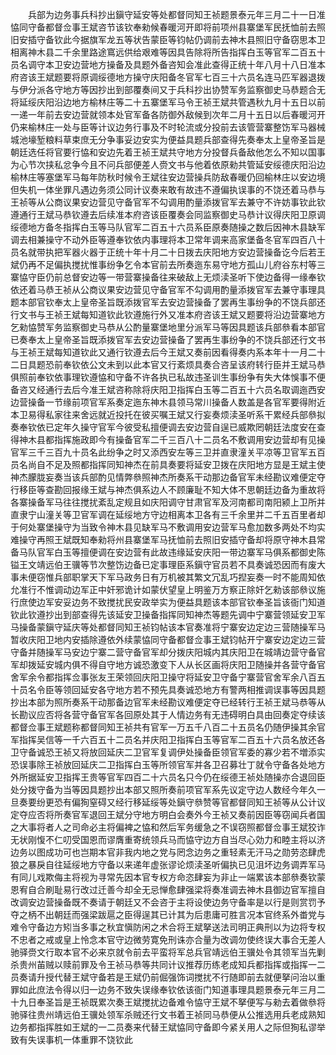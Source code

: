 <!-- { "loadSidebar": true } -->
　　兵部为边务事兵科抄出鎭守延安等处都督同知王祯题景泰元年三月二十一日准恊同守备都督佥事王斌咨节该钦奉勑候春暖河开即将前项州县寨堡军民抚恤前去照旧安插守备钦此今据旗军龙五等状告蒙臣等钧帖仍调前去神木县照旧守备窃思本卫相离神木县二千余里路途窵远供给艰难等因具告除将所告指挥白玉等官军二百五十员名调守本卫安边营地方操备及具题外备咨知会准此查得正统十年八月十八日准本府咨该王斌题要将原调绥德地方操守庆阳备冬官军七百三十六员名连马匹军器退拨与伊分派各守地方等因抄出到部覆奏间又于兵科抄出协赞军务监察御史马恭题合无将延绥庆阳沿边地方榆林庄等二十五寨堡军马令王祯王斌共管遇秋九月十五日以前一递一年前去安边营就领本处官军备各防御外敌候到次年二月十五日以后春暖河开仍来榆林庄一处与臣等计议边务行事及不时轮流或分投前去该管营寨整饬军马器械城池壕堑粮料草束庶无分争事妥边安实为便益具题兵部查得先奏奉太上皇帝圣旨是朝廷选任将官要行恊和安边先着王祯王斌共守地方分投督兵备敌他怎么不知以国事为心节次挟私忿争今且不问兵部便差人赍文书与他着依原勑共管延安绥德庆阳沿边榆林庄等塞堡军马每年防秋时候令王斌往安边营操兵防敌春暖仍回榆林庄以安边境但失机一体坐罪凡遇边务须公同计议奏来敢有故违不遵偏执误事的不饶还着马恭与王祯等从公商议果安边营见守备官军不勾调用酌量添拨官军去兼守不许妨事钦此钦遵通行王斌马恭钦遵去后续准本府咨该臣覆奏会同监察御史马恭计议得庆阳卫原调绥德地方备冬指挥白玉等马队官军二百五十六员系臣原奏随操之数后因神木县缺军调去相兼操守不动外臣等遵奉钦依内事理将本卫常年调来高家堡备冬官军四百八十员名就带执把军器火器于正统十年十月二十日拨去庆阳地方安边营操备讫今后若王斌仍再不足偏执搅扰惟事纷争乞令本官前去所奏迤东易守地方孤山儿府谷东村等三寨恊守臣仍前总督安边等一带营寨操备往来破敌上无烦渎圣听下使边备得一缘奉钦依还着马恭王祯从公商议果安边营见守备官军不勾调用酌量添拨官军去兼守事理具题本部官钦奉太上皇帝圣旨既添拨官军去安边营操备了罢再生事纷争的不饶兵部还行文书与王祯王斌每知道钦此钦遵施行外又准本府咨该王斌又题要将沿边营寨地方乞勑恊赞军务监察御史马恭从公酌量寨堡地里分派军马等因具题该兵部叅看本部官已奏奉太上皇帝圣旨既添拨官军去安边营操备了罢再生事纷争的不饶兵部还行文书与王祯王斌每知道钦此又通行钦遵去后今王斌又奏前因看得奏内系本年十一月二十二日具题恐前奉钦依公文未到以此本官又行紊烦具奏合咨呈该府转行臣并王斌马恭俱照前奉钦依事理钦遵恊和守备不许各执已私故违圣训生事纷争有失大体悞事不便备咨又经通行去后今准王斌咨称除将庆阳卫指挥白玉等二百五十六员名取调迤西安边营操备一节缘前项官军系奏定迤东神木县领马常川操备人数盖是各官军要得附近本卫易得私家往来舍远就近投托在彼买嘱王斌又行妄奏烦渎圣听系干累经兵部叅拟奏奉钦依已定年久操守官军今彼受私擅便调去安边营自逞已威欺罔朝廷法度安在查得神木县都指挥施政即今有操备官军二千三百八十二员名不敷调用安边营却有见操官军三千三百九十员名此纷争之时又添西安左等三卫并直隶潼关平凉等卫官军五百员名尚自不足及照都指挥同知神杰在前具奏要将延安卫拨在庆阳地方显是王斌主使神杰朦胧妄奏当该兵部酌见情弊叅照神杰所奏系干动那边备官军未经勘议难便定夺行移臣等查勘回报缘王斌与神杰俱系边人不顾廉耻不知大体不思朝廷边备为重故将各寨操备军马往往搅扰紊乱定规且如庆阳调守甘肃官军及河南都司南阳颍上卫所并直隶宁山潼关等卫官军调在延绥地方守边相离本卫各有三千余里并二千五百里者却于何处寨堡操守为当致令神木县见缺军马不敷调用安边营军马愈加数多两处不均实难操守再照王斌既知奉勑将州县寨堡军马抚恤前去照旧安插守备却将原守神木县常备马队官军白玉等擅便调在安边营有此故违缘延安庆阳一带边寨军马俱系都御史陈镒王文靖远伯王骥等节次整饬边备已定事理臣系鎭守官员若不具奏诚恐因而有废大事未便窃惟兵部职掌天下军马政务日有万机被其繁文冗乱巧揑妄奏一时不能周知依允准行不惟调动边军正中奸邪诡计如蒙伏望皇上明鉴万方察正除奸乞勑该部叅议施行庶使边军安妥边务不致搅扰民安政举实为便益具题该本部官钦奉圣旨该衙门知道钦此钦遵抄出到部查得先该延安卫操备指挥同知神杰等题先调中宁寨营领延安卫军马操备蒙鎭守延庆等处都督同知王祯钧帖该本官奏准将宁寨安边定边三营随操军马暂收庆阳卫地内安插除遵依外续蒙恊同守备都督佥事王斌钧帖开宁寨安边定边三营守备并随操军马安边宁寨二营守备官军却分拨庆阳城内其庆阳卫在城靖边营守备官军却拨延安城内俱不得自守地方诚恐激变下人从长区画将庆阳卫随操并各营守备官舍军余令都指挥佥事张友王荣领回庆阳卫操守将延安卫守备宁寨营官舍军余八百五十员名令臣等领回延安各守地方若不预先具奏诚恐地方有警两相推调误事等因具题抄出本部为照所奏系干动那备边官军未经勘议难便定夺已经转行王祯王斌马恭等从长勘议应否将各营守备官军各回原处其于人情边务有无违碍明白具由回奏定夺续该都督佥事王斌题称都督同知王祯共有官军一万五千八百二十五员名仍随伊操其余官军指挥吴信等一千六百五十二员名并庆阳卫指挥白玉等官军二百五十六员名放还各卫守备诚恐王祯又将放回延庆二卫官军复调伊处操备臣领官军委的寡少若不増添实恐误事除王祯放回延庆二卫指挥白玉等所领官军并各卫召募壮丁就令守备各处地方外所据延安卫指挥王贵等官军四百二十六员名只今仍在绥德王祯处随操亦合退回臣处分拨守备为当等因具题抄出本部又照所奏前项官军系先议定守边人数经今年久一旦奏要纷更恐有偏狥窒碍又经行移延绥等处鎭守叅赞等官都督同知王祯等从公计议定夺应否将所奏官军退回王斌分守地方明白会奏外今王祯又奏前因臣等窃闻兵者国之大事将者人之司命必主将偏裨之恊和然后军务缓急之不误窃照都督佥事王斌狡诈无状刚愎不仁叨受国恩而谬膺重寄统领兵马而恊守边方自当尽心効力和睦主将以济边务以图成功可也岂期本官非我内地之党与罔念边务之重轻素无汗马之勋劳恣肆虎狼之暴戾自往延绥地方守备以来递年虚张谬论烦渎圣听偏执已见沮坏边务调弄军马有同儿戏欺侮主将视为寻常先因本官专权方命恣肆妄为非止一端累该本部叅奏钦蒙恩宥自合刷耻易行改过迁善今却全无忌惮愈肆强梁将奏准调去神木县御边官军擅自改调安边营操备既不奏请于朝廷又不会咨于主将设使边务守备率是以行是则赏罚予夺之柄不出朝廷而强梁跋扈之臣得逞其已计其为后患庸可胜言况本官终系外畨党与难令守备边方矧当多事之秋宜愼防闲之术合将王斌拏送法司明正典刑以为边将专权不忠者之戒或皇上怜念本官守边微劳寛免刑诛亦合量为改调勿使终误大事合无差人驰驿赍文行取本官不必来京就令前去平蛮将军总兵官靖远伯王骥处令其领军当先剿杀贵州苖贼以赎前罪及令王祯马恭等共同计议推荐历练老成知兵都指挥或指挥一二员奏请升授代替王斌守备若是王斌仍前倔强饰词搅扰不行随即前去就便拏问治以重罪如此庶法令得以归一边务不致失误缘奉钦依该衙门知道事理具题景泰元年三月二十九日奉圣旨是王祯既累次奏王斌搅扰边备难令恊守王斌不拏便写与勑去着做叅将驰驿往贵州靖远伯王骥处领军杀贼还行文书着王祯同马恭便从公推选用兵老成熟知边务都指挥胜如王斌的一二员奏来代替王斌恊同守备即今紧关用人之际但狥私谬举致有失误事机一体重罪不饶钦此

